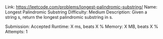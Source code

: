 Link: https://leetcode.com/problems/longest-palindromic-substring/
Name: Longest Palindromic Substring
Difficulty: Medium
Description:
Given a string s, return the longest palindromic substring in s.

Submission: Accepted
Runtime: X ms, beats X %
Memory: X MB, beats X %
Attempts: 1